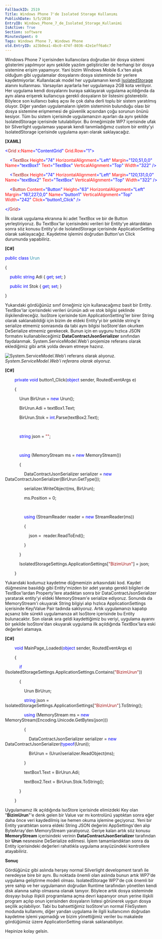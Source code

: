 ```yaml
---
FallbackID: 2519
Title: Windows Phone 7'de Isolated Storage Kullanımı
PublishDate: 5/5/2010
EntryID: Windows_Phone_7_de_Isolated_Storage_Kullanimi
IsActive: True
Section: software
MinutesSpent: 0
Tags: Windows Phone 7, Windows Phone
old.EntryID: a23b0ea1-4bc0-474f-8036-42e1eff6a6c7
---
```

Windows Phone 7 içerisinden kullanıcılara doğrudan bir dosya sistemi
gösterimi yapılmıyor aynı şekilde yazılım geliştiriciler de herhangi bir
dosya sistemine erişim yapamıyor. Yani bizim Windows Mobile 6.x'ten
alışık olduğum gibi uygulamalar dosyalarını dosya sisteminde bir yerlere
kaydetmiyorlar. Kullanılacak model her uygulamanın kendi
[IsolatedStorage](http://daron.yondem.com/tr/post/efebcb20-60cb-4964-ba43-0b1949fb5e23)
alanını kullanması. Varsayılan ayarlarla her uygulamaya 2GB kota
veriliyor. Her uygulama kendi dosyalarını buraya saklayarak uygulama
açıldığında da aynı alana erişerek kullanıcıya gerekli dosyaların bir
listesini gösterebilir. Böylece son kullanıcı bakış açısı ile çok daha
derli toplu bir sistem yaratılmış oluyor. Diğer yandan uygulamaların
işletim sisteminin bulunduğu olası bir dosya sistemine erişmemesi de
güvenlik açısından çoğu sorunun önünü kesiyor. Tüm bu sistem içerisinde
uygulamanızın ayarları da aynı şekilde IsolatedStorage içerisinde
tutulabiliyor. Bu örneğimizde WP7 içerisinde ufak bir Silverlight
uygulaması yaparak kendi tanımladığımız custom bir entity'yi
IsolatedStorage içerisinde uygulama ayarı olarak saklayacağız.

**[XAML]**

<span style="color: blue;">\<</span><span
style="color: #a31515;">Grid</span><span style="color: red;">
x</span><span style="color: blue;">:</span><span
style="color: red;">Name</span><span
style="color: blue;">="ContentGrid"</span><span style="color: red;">
Grid.Row</span><span style="color: blue;">="1"\></span>

<span style="color: #a31515;">    </span><span
style="color: blue;">\<</span><span
style="color: #a31515;">TextBox</span><span style="color: red;">
Height</span><span style="color: blue;">="74"</span><span
style="color: red;"> HorizontalAlignment</span><span
style="color: blue;">="Left"</span><span style="color: red;">
Margin</span><span style="color: blue;">="120,51,0,0"</span><span
style="color: red;"> Name</span><span
style="color: blue;">="textBox1"</span><span style="color: red;">
Text</span><span style="color: blue;">="TextBox"</span><span
style="color: red;"> VerticalAlignment</span><span
style="color: blue;">="Top"</span><span style="color: red;">
Width</span><span style="color: blue;">="322" /\></span>

<span style="color: #a31515;">    </span><span
style="color: blue;">\<</span><span
style="color: #a31515;">TextBox</span><span style="color: red;">
Height</span><span style="color: blue;">="74"</span><span
style="color: red;"> HorizontalAlignment</span><span
style="color: blue;">="Left"</span><span style="color: red;">
Margin</span><span style="color: blue;">="120,131,0,0"</span><span
style="color: red;"> Name</span><span
style="color: blue;">="textBox2"</span><span style="color: red;">
Text</span><span style="color: blue;">="TextBox"</span><span
style="color: red;"> VerticalAlignment</span><span
style="color: blue;">="Top"</span><span style="color: red;">
Width</span><span style="color: blue;">="322" /\></span>

<span style="color: #a31515;">    </span><span
style="color: blue;">\<</span><span
style="color: #a31515;">Button</span><span style="color: red;">
Content</span><span style="color: blue;">="Button"</span><span
style="color: red;"> Height</span><span
style="color: blue;">="63"</span><span style="color: red;">
HorizontalAlignment</span><span style="color: blue;">="Left"</span><span
style="color: red;"> Margin</span><span
style="color: blue;">="167,227,0,0"</span><span style="color: red;">
Name</span><span style="color: blue;">="button1"</span><span
style="color: red;"> VerticalAlignment</span><span
style="color: blue;">="Top"</span><span style="color: red;">
Width</span><span style="color: blue;">="242"</span><span
style="color: red;"> Click</span><span
style="color: blue;">="button1\_Click" /\></span>

<span style="color: blue;">\</</span><span
style="color: #a31515;">Grid</span><span style="color: blue;">\></span>

İlk olarak uygulama ekranına iki adet TextBox ve bir de Button
yerleştiriyoruz. Bu TextBox'lar içerisindeki verileri bir Entity'ye
aktardıktan sonra söz konusu Entity'yi de IsolatedStorage içerisinde
ApplicationSetting olarak saklayacağız. Kaydetme işlemini doğrudan
Button'un Click durumunda yapabiliriz.

**[C\#]**

<span style="color: blue;">public</span> <span
style="color: blue;">class</span> <span
style="color: #2b91af;">Urun</span>

{

    <span style="color: blue;">public</span> <span
style="color: blue;">string</span> Adi { <span
style="color: blue;">get</span>; <span style="color: blue;">set</span>;
}

    <span style="color: blue;">public</span> <span
style="color: blue;">int</span> Stok { <span
style="color: blue;">get</span>; <span style="color: blue;">set</span>;
}

}

Yukarıdaki gördüğünüz sınıf örneğimiz için kullanacağımız basit bir
Entity. TextBox'lar içerisindeki verileri ürünün adı ve stok bilgisi
şeklinde ilişkilendireceğiz. IsoStore içerisinde tüm
ApplicationSetting'ler birer String olarak saklanabildiği için bizim de
eldeki Entity'yi bir şekilde string'e serialize etmemiz sonrasında da
tabi aynı bilgisi IsoStore'dan okurken DeSerialize etmemiz gerekecek.
Bunun için en uygunu hızlıca JSON formatını kullanabileceğimiz
**DataContractJsonSerializer** sınıfından faydalanmak.
System.ServiceModel.Web'i projemize referans olarak eklediğimiz gibi
artık yolda devam etmeye hazırız.

![System.ServiceModel.Web'i referans olarak
alıyoruz.](http://cdn.daron.yondem.com/assets/2519/05052010_1.png)\
*System.ServiceModel.Web'i referans olarak alıyoruz.*

**[C\#]**

        <span style="color: blue;">private</span> <span
style="color: blue;">void</span> button1\_Click(<span
style="color: blue;">object</span> sender, RoutedEventArgs e)

        {

            Urun BirUrun = <span style="color: blue;">new</span> Urun();

            BirUrun.Adi = textBox1.Text;

            BirUrun.Stok = <span
style="color: blue;">int</span>.Parse(textBox2.Text);

 

            <span style="color: blue;">string</span> json = <span
style="color: #a31515;">""</span>;

 

            <span style="color: blue;">using</span> (MemoryStream ms =
<span style="color: blue;">new</span> MemoryStream())

            {

                DataContractJsonSerializer serializer = <span
style="color: blue;">new</span>
DataContractJsonSerializer(BirUrun.GetType());

                serializer.WriteObject(ms, BirUrun);

                ms.Position = 0;

 

                <span style="color: blue;">using</span> (StreamReader
reader = <span style="color: blue;">new</span> StreamReader(ms))

                {

                    json =  reader.ReadToEnd();

                }

            }

            IsolatedStorageSettings.ApplicationSettings[<span
style="color: #a31515;">"BizimUrun"</span>] = json;

        }

Yukarıdaki kodumuz kaydetme düğmemizin arkasındaki kod. Kaydet düğmesine
basıldığı gibi Entity'mizden bir adet yaratıp gerekli bilgileri de
TextBox'lardan Property'lere atadıktan sonra bir
DataContractJsonSerializer yaratarak entity'yi eldeki MemoryStream'e
serialize ediyoruz. Sonunda da MemoryStream'i okuyarak String bilgiyi
alıp hızlıca ApplicationSettings içerisinde Key/Value Pair tadında
saklıyoruz. Artık uygulamanızı kapatıp açsanız bile sürekli uygulamanıza
ait IsoStore içerisinde bu Entity bulunacaktır. Son olarak sıra geldi
kaydettiğimiz bu veriyi, uygulama ayarını bir şekilde IsoStore'dan
okuyarak uygulama ilk açıldığında TextBox'lara eski değerleri atamaya.

**[C\#]**

        <span style="color: blue;">void</span> MainPage\_Loaded(<span
style="color: blue;">object</span> sender, RoutedEventArgs e)

        {

            <span style="color: blue;">if</span>
(IsolatedStorageSettings.ApplicationSettings.Contains(<span
style="color: #a31515;">"BizimUrun"</span>))

            {

                Urun BirUrun;

                <span style="color: blue;">string</span> json =
IsolatedStorageSettings.ApplicationSettings[<span
style="color: #a31515;">"BizimUrun"</span>].ToString();

                <span style="color: blue;">using</span> (MemoryStream ms
= <span style="color: blue;">new</span>
MemoryStream(Encoding.Unicode.GetBytes(json)))

                {

                    DataContractJsonSerializer serializer = <span
style="color: blue;">new</span> DataContractJsonSerializer(<span
style="color: blue;">typeof</span>(Urun));

                    BirUrun = (Urun)serializer.ReadObject(ms);

                }

                textBox1.Text = BirUrun.Adi;

                textBox2.Text = BirUrun.Stok.ToString();

            }

        }

Uygulamamız ilk açıldığında IsoStore içerisinde elimizdeki Key olan
"**BizimUrun**"'e denk gelen bir Value var mı kontrolünü yaptıktan sonra
eğer daha önce veri kaydedilmiş ise hemen okuma işlemine geçiyoruz. Yeni
bir Entity yarattıktan sonra eldeki String JSON değerini AppSettings'den
alıp ByteArray'den MemoryStream yaratıyoruz. Geriye kalan artık söz
konusu **MemoryStream** içerisindeki verinin
**DataContractJsonSerializer** tarafından bir **Urun** nesnesine
DeSerialize edilmesi. İşlem tamamlandıktan sonra da Entity içerisindeki
değerleri rahatlıkla uygulama arayüzündeki kontrollere atayabiliriz.

**Sonuç**

Gördüğünüz gibi aslında herşey normal Silverlight development tarafı ile
neredeyse bire bir aynı. Bu noktada önemli olan aslında bunun artık
WP7'de uygulama geliştirme modeli olması. IsolatedStorage WP7'de çok
önemli bir yere sahip ve her uygulamanın doğrudan Runtime tarafından
yönetilen kendi disk alanına sahip olmasına olanak tanıyor. Böylece
artık dosya sisteminde dosyayı bulup ilişkili programlama açma devri
kapanıyor onun yerine ilişkili program açılıp onun içerisinden
dosyaların listesi görünerek uygun dosya seçilik açılabiliyor. Tabi bu
bahsettiğimiz IsoStore'un normal FileSystem modunda kullanımı, diğer
yandan uygulama ile ilgili kullanıcının doğrudan kaydetme işlemi
yapmadığı ve bizim yönettiğimiz veriler bu makalede gördüğümüz üzere
ApplicationSetting olarak saklanabiliyor.

Hepinize kolay gelsin.


